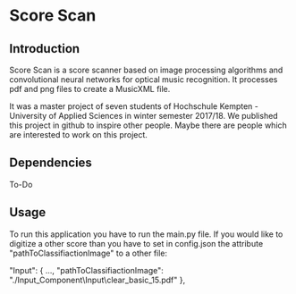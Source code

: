 ﻿# Score Scan
 
 ## Introduction
Score Scan is a score scanner based on image processing algorithms and convolutional neural networks for optical music recognition.
It processes pdf and png files to create a MusicXML file.

It was a master project of seven students of Hochschule Kempten - University of Applied Sciences in winter semester 2017/18. We published this project in github to inspire other people. Maybe there are people which are interested to work on this project.

## Dependencies
To-Do

## Usage
To run this application you have to run the main.py file. If you would like to digitize a other score than you have to set in config.json the attribute "pathToClassifiactionImage" to a other file:

  "Input": {
    ...,
    "pathToClassifiactionImage": "./Input_Component\\Input\\clear_basic_15.pdf"
  },
